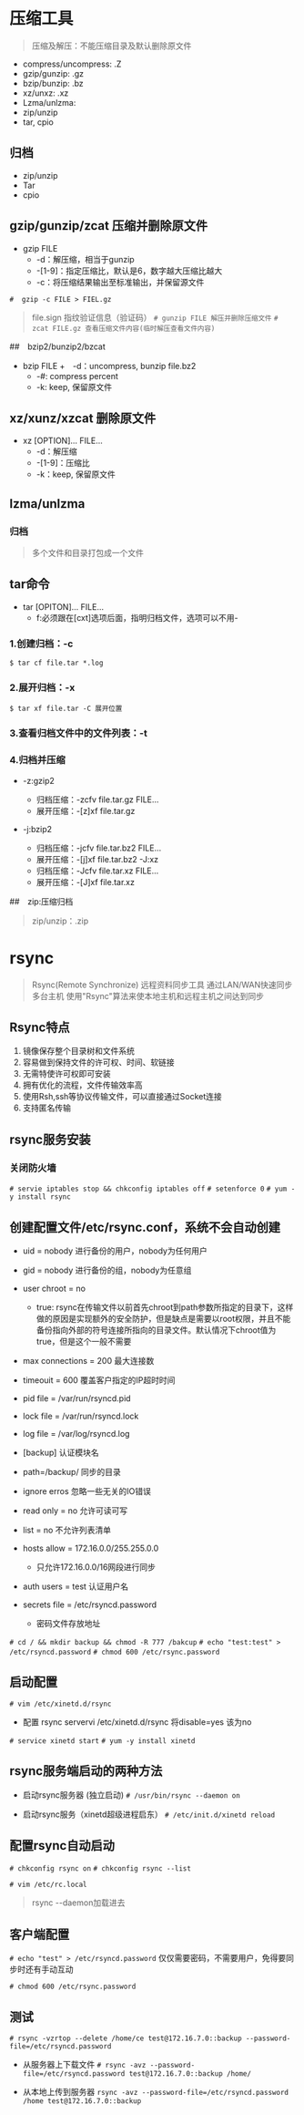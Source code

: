 # 压缩工具
> 压缩及解压：不能压缩目录及默认删除原文件

- compress/uncompress: .Z
- gzip/gunzip: .gz
- bzip/bunzip: .bz
- xz/unxz: .xz
- Lzma/unlzma:
- zip/unzip
- tar, cpio

## 归档
- zip/unzip
- Tar
- cpio

## gzip/gunzip/zcat 压缩并删除原文件
- gzip FILE 
	+ -d：解压缩，相当于gunzip
	+ -[1-9]：指定压缩比，默认是6，数字越大压缩比越大
	+ -c：将压缩结果输出至标准输出，并保留源文件

`#  gzip -c FILE > FIEL.gz`
> file.sign 指纹验证信息（验证码）
`# gunzip FILE 解压并删除压缩文件`
`# zcat FILE.gz 查看压缩文件内容(临时解压查看文件内容)`

##　bzip2/bunzip2/bzcat
- bzip FILE
	+　-d：uncompress, bunzip file.bz2
	+ -#: compress percent
	+ -k: keep, 保留原文件

## xz/xunz/xzcat 删除原文件
- xz [OPTION]... FILE... 
	+ -d：解压缩
	+ -[1-9]：压缩比
	+ -k：keep, 保留原文件

## lzma/unlzma

### 归档
> 多个文件和目录打包成一个文件

## tar命令
- tar [OPITON]... FILE...
	- f:必须跟在[cxt]选项后面，指明归档文件，选项可以不用-

### 1.创建归档：-c
`$ tar cf file.tar *.log`

### 2.展开归档：-x
`$ tar xf file.tar -C 展开位置`

### 3.查看归档文件中的文件列表：-t

### 4.归档并压缩
- -z:gzip2
	+ 归档压缩：-zcfv file.tar.gz FILE...
	+ 展开压缩：-[z]xf file.tar.gz

- -j:bzip2
	+ 归档压缩：-jcfv file.tar.bz2 FILE...
	+ 展开压缩：-[j]xf file.tar.bz2
-J:xz
	+ 归档压缩：-Jcfv file.tar.xz FILE...
	+ 展开压缩：-[J]xf file.tar.xz

##　zip:压缩归档
> zip/unzip：.zip

# rsync
> Rsync(Remote Synchronize) 远程资料同步工具
通过LAN/WAN快速同步多台主机
使用"Rsync"算法来使本地主机和远程主机之间达到同步

## Rsync特点
1. 镜像保存整个目录树和文件系统
2. 容易做到保持文件的许可权、时间、软链接
3. 无需特使许可权即可安装
4. 拥有优化的流程，文件传输效率高
5. 使用Rsh,ssh等协议传输文件，可以直接通过Socket连接
6. 支持匿名传输

## rsync服务安装

### 关闭防火墙
`# servie iptables stop && chkconfig iptables off`
`# setenforce 0`
`# yum -y install rsync`

## 创建配置文件/etc/rsync.conf，系统不会自动创建
- uid = nobody 	进行备份的用户，nobody为任何用户
- gid = nobody	进行备份的组，nobody为任意组
- user chroot = no 	
	+ true: rsync在传输文件以前首先chroot到path参数所指定的目录下，这样做的原因是实现额外的安全防护，但是缺点是需要以root权限，并且不能备份指向外部的符号连接所指向的目录文件。默认情况下chroot值为true，但是这个一般不需要
- max connections = 200 	最大连接数
- timeouit = 600     		覆盖客户指定的IP超时时间
- pid file = /var/run/rsyncd.pid    
- lock file = /var/run/rsyncd.lock
- log file = /var/log/rsyncd.log

- [backup]   	认证模块名
- path=/backup/  	同步的目录 
- ignore erros		忽略一些无关的IO错误
- read only = no  	允许可读可写
- list = no  		不允许列表清单
- hosts allow = 172.16.0.0/255.255.0.0
	+ 只允许172.16.0.0/16网段进行同步
- auth users = test  认证用户名
- secrets file = /etc/rsyncd.password
	+ 密码文件存放地址


`# cd / && mkdir backup && chmod -R 777 /bakcup`
`# echo "test:test" > /etc/rsyncd.password`
`# chmod 600 /etc/rsync.password`


## 启动配置
`# vim /etc/xinetd.d/rsync`

- 配置 rsync servervi /etc/xinetd.d/rsync
将disable=yes 该为no

`# service xinetd start`
`# yum -y install xinetd`

## rsync服务端启动的两种方法
- 启动rsync服务器 (独立启动)
`# /usr/bin/rsync --daemon on`

- 启动rsync服务（xinetd超级进程启东）
`# /etc/init.d/xinetd reload`

## 配置rsync自动启动
`# chkconfig rsync on`
`# chkconfig rsync --list`

`# vim /etc/rc.local`
> rsync --daemon加载进去


## 客户端配置
`# echo "test" > /etc/rsyncd.password`
仅仅需要密码，不需要用户，免得要同步时还有手动互动

`# chmod 600 /etc/rsync.password`

## 测试
`# rsync -vzrtop --delete /home/ce test@172.16.7.0::backup --password-file=/etc/rsyncd.password`

- 从服务器上下载文件
`# rsync -avz --password-file=/etc/rsyncd.password test@172.16.7.0::backup /home/`

- 从本地上传到服务器
`rsync -avz --password-file=/etc/rsyncd.password /home test@172.16.7.0::backup`